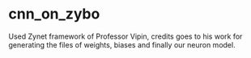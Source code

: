 # cnn_on_zybo
Used Zynet framework of Professor Vipin, credits goes to his work for generating the files of weights, biases and finally our neuron model.
